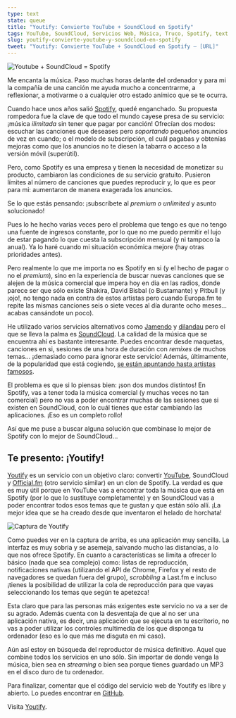 ```yaml
---
type: text
state: queue
title: "Youtify: Convierte YouTube + SoundCloud en Spotify"
tags: YouTube, SoundCloud, Servicios Web, Música, Truco, Spotify, text
slug: youtify-convierte-youtube-y-soundcloud-en-spotify
tweet: "Youtify: Convierte YouTube + SoundCloud en Spotify – [URL]"
---
```


![Youtube + SoundCloud = Spotify](http://farm9.staticflickr.com/8217/8322281235_0798a58fa6_b.jpg)

Me encanta la música. Paso muchas horas delante del ordenador y para mi la compañía de una canción me ayuda mucho a concentrarme, a reflexionar, a motivarme o a cualquier otro estado anímico que se te ocurra.

Cuando hace unos años salió [Spotify][1], quedé enganchado. Su propuesta rompedora fue la clave de que todo el mundo cayese presa de su servicio: ¡música *ilimitada* sin tener que pagar por canción! Ofrecían dos modos: escuchar las canciones que deseases pero *soportando* pequeños anuncios de vez en cuando; o el modelo de subscripción, el cuál pagabas y obtenías mejoras como que los anuncios no te diesen la tabarra o acceso a la versión móvil (superútil).

Pero, como Spotify es una empresa y tienen la necesidad de monetizar su producto, cambiaron las condiciones de su servicio gratuito. Pusieron límites al número de canciones que puedes reproducir y, lo que es peor para mi: aumentaron de manera exagerada los anuncios.

Se lo que estás pensando: ¡subscríbete al *premium o unlimited* y asunto solucionado!

Pues lo he hecho varias veces pero el problema que tengo es que no tengo una fuente de ingresos constante, por lo que no me puedo permitir el lujo de estar pagando lo que cuesta la subscripción mensual (y ni tampoco la anual). Ya lo haré cuando mi situación económica mejore (hay otras prioridades antes).

Pero realmente lo que me importa no es Spotify en si (y el hecho de pagar o no el *premium*), sino en la experiencia de buscar nuevas canciones que se alejen de la música comercial que impera hoy en dia en las radios, donde parece ser que sólo existe Shakira, David Bisbal (o Bustamante) y Pitbull (y ¡ojo!, no tengo nada en contra de estos artistas pero cuando Europa.fm te repite las mismas canciones seis o siete veces al día durante ocho meses… acabas cansándote un poco).

He utilizado varios servicios alternativos como [Jamendo][5] y [dilandau][6] pero el que se lleva la palma es [SoundCloud][2]. La calidad de la música que se encuentra ahí es bastante interesante. Puedes encontrar desde maquetas, canciones en si, sesiones de una hora de duración con *remixes* de muchos temas… ¡demasiado como para ignorar este servicio! Además, últimamente, de la popularidad que está cogiendo, [se están apuntando hasta artistas famosos][8].

El problema es que si lo piensas bien: ¡son dos mundos distintos! En Spotify, vas a tener toda la música comercial (y muchas veces no tan comercial) pero no vas a poder encontrar muchas de las sesiones que si existen en SoundCloud, con lo cuál tienes que estar cambiando las aplicaciones. ¡Eso es un completo rollo!

Así que me puse a buscar alguna solución que combinase lo mejor de Spotify con lo mejor de SoundCloud…

## Te presento: ¡Youtify!

[Youtify][9] es un servicio con un objetivo claro: convertir [YouTube][7], SoundCloud y [Official.fm][4] (otro servicio similar) en un clon de Spotify. La verdad es que es muy útil porque en YouTube vas a encontrar toda la música que está en Spotify (por lo que lo sustituye completamente) y en SoundCloud vas a poder encontrar todos esos temas que te gustan y que están sólo allí. ¡La mejor idea que se ha creado desde que inventaron el helado de horchata!

![Captura de Youtify](http://farm9.staticflickr.com/8500/8322298335_bd851377d9_c.jpg)

Como puedes ver en la captura de arriba, es una aplicación muy sencilla. La interfaz es muy sobria y se asemeja, salvando mucho las distancias, a lo que nos ofrece Spotify. En cuanto a características se limita a ofrecer lo básico (nada que sea complejo) como: listas de reproducción, notificaciones nativas (utilizando el API de Chrome, Firefox y el resto de navegadores se quedan fuera del grupo), *scrobbling* a Last.fm e incluso ¡tienes la posibilidad de utilizar la cola de reproducción para que vayas seleccionando los temas que según te apetezca!

Esta claro que para las personas más exigentes este servicio no va a ser de su agrado. Además cuenta con la desventaja de que al no ser una aplicación nativa, es decir, una aplicación que se ejecuta en tu escritorio, no vas a poder utilizar los controles multimedia de los que disponga tu ordenador (eso es lo que más me disguta en mi caso).

Aún así estoy en búsqueda del reproductor de música definitivo. Aquel que combine todos los servicios en uno sólo. Sin importar de donde venga la música, bien sea en *streaming* o bien sea porque tienes guardado un MP3 en el disco duro de tu ordenador.

Para finalizar, comentar que el código del servicio web de Youtify es libre y abierto. Lo puedes encontrar en [GitHub][3].

Visita [Youtify][9].

[1]: http://spotify.com/ "Spotify"
[2]: https://soundcloud.com/ "SoundCloud"
[3]: https://github.com/youtify/youtify "Youtify en GitHub"
[4]: http://official.fm/ "Official.fm"
[5]: http://dilandau.eu/ "Dilandau"
[6]: http://www.jamendo.com/en/ "Jamendo"
[7]: http://youtube.com "Youtube"
[8]: https://soundcloud.com/50_cent "50Cent en SoundCloud"
[9]: http://www.youtify.com/ "Youtify"